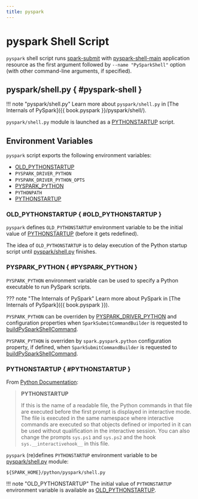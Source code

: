 ```yaml
---
title: pyspark
---
```


# pyspark Shell Script

`pyspark` shell script runs [spark-submit](spark-submit.md) with [pyspark-shell-main](#pyspark-shell-main) application resource as the first argument followed by `--name "PySparkShell"` option (with other command-line arguments, if specified).

## pyspark/shell.py { #pyspark-shell }

!!! note "pyspark/shell.py"
    Learn more about `pyspark/shell.py` in [The Internals of PySpark]({{ book.pyspark }}/pyspark/shell/).

`pyspark/shell.py` module is launched as a [PYTHONSTARTUP](#PYTHONSTARTUP) script.

## Environment Variables

`pyspark` script exports the following environment variables:

* [OLD_PYTHONSTARTUP](#OLD_PYTHONSTARTUP)
* `PYSPARK_DRIVER_PYTHON`
* `PYSPARK_DRIVER_PYTHON_OPTS`
* [PYSPARK_PYTHON](#PYSPARK_PYTHON)
* `PYTHONPATH`
* [PYTHONSTARTUP](#PYTHONSTARTUP)

### OLD_PYTHONSTARTUP { #OLD_PYTHONSTARTUP }

`pyspark` defines `OLD_PYTHONSTARTUP` environment variable to be the initial value of [PYTHONSTARTUP](#PYTHONSTARTUP) (before it gets redefined).

The idea of `OLD_PYTHONSTARTUP` is to delay execution of the Python startup script until [pyspark/shell.py](#PYTHONSTARTUP) finishes.

### PYSPARK_PYTHON { #PYSPARK_PYTHON }

`PYSPARK_PYTHON` environment variable can be used to specify a Python executable to run PySpark scripts.

??? note "The Internals of PySpark"
    Learn more about PySpark in [The Internals of PySpark]({{ book.pyspark }}).

`PYSPARK_PYTHON` can be overriden by [PYSPARK_DRIVER_PYTHON](#PYSPARK_DRIVER_PYTHON) and configuration properties when `SparkSubmitCommandBuilder` is requested to [buildPySparkShellCommand](SparkSubmitCommandBuilder.md#buildPySparkShellCommand).

`PYSPARK_PYTHON` is overriden by `spark.pyspark.python` configuration property, if defined, when `SparkSubmitCommandBuilder` is requested to [buildPySparkShellCommand](SparkSubmitCommandBuilder.md#buildPySparkShellCommand).

### PYTHONSTARTUP { #PYTHONSTARTUP }

From [Python Documentation](https://docs.python.org/3/using/cmdline.html):

> **PYTHONSTARTUP**
>
> If this is the name of a readable file, the Python commands in that file are executed before the first prompt is displayed in interactive mode.
> The file is executed in the same namespace where interactive commands are executed so that objects defined or imported in it can be used without qualification in the interactive session.
> You can also change the prompts `sys.ps1` and `sys.ps2` and the hook `sys.__interactivehook__` in this file.

`pyspark` (re)defines `PYTHONSTARTUP` environment variable to be [pyspark/shell.py](#pyspark-shell) module:

```text
${SPARK_HOME}/python/pyspark/shell.py
```

!!! note "OLD_PYTHONSTARTUP"
    The initial value of `PYTHONSTARTUP` environment variable is available as [OLD_PYTHONSTARTUP](#OLD_PYTHONSTARTUP).
